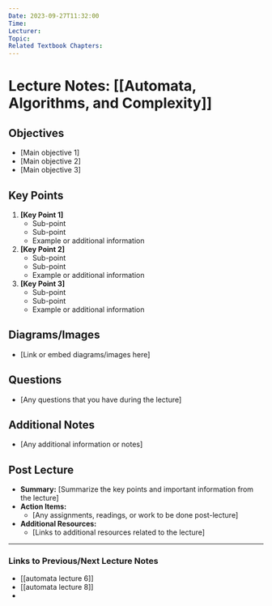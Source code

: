```yaml
---
Date: 2023-09-27T11:32:00
Time: 
Lecturer: 
Topic: 
Related Textbook Chapters:
---
```



# Lecture Notes: [[Automata, Algorithms, and Complexity]]


## Objectives
- [Main objective 1]
- [Main objective 2]
- [Main objective 3]

## Key Points
1. **[Key Point 1]**
   - Sub-point
   - Sub-point
   - Example or additional information
2. **[Key Point 2]**
   - Sub-point
   - Sub-point
   - Example or additional information
3. **[Key Point 3]**
   - Sub-point
   - Sub-point
   - Example or additional information

## Diagrams/Images
- [Link or embed diagrams/images here]

## Questions
- [Any questions that you have during the lecture]

## Additional Notes
- [Any additional information or notes]

## Post Lecture
- **Summary:** [Summarize the key points and important information from the lecture]
- **Action Items:** 
  - [Any assignments, readings, or work to be done post-lecture]
- **Additional Resources:**
  - [Links to additional resources related to the lecture]

---

### Links to Previous/Next Lecture Notes
- [[automata lecture 6]]
- [[automata lecture 8]]
- 

